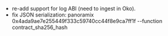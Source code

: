 * re-add support for log ABI (need to ingest in Oko).
* fix JSON serialization: panoramix 0x4ada9ae7e255449f333c59740cc44f8e9ca7ff1f --function contract_sha256_hash
